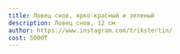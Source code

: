 ```yaml
---
title: Ловец снов, ярко-красный и зеленый
description: Ловец снов, 12 см
author: https://www.instagram.com/trikstertin/
cost: 5000₸
---
```


